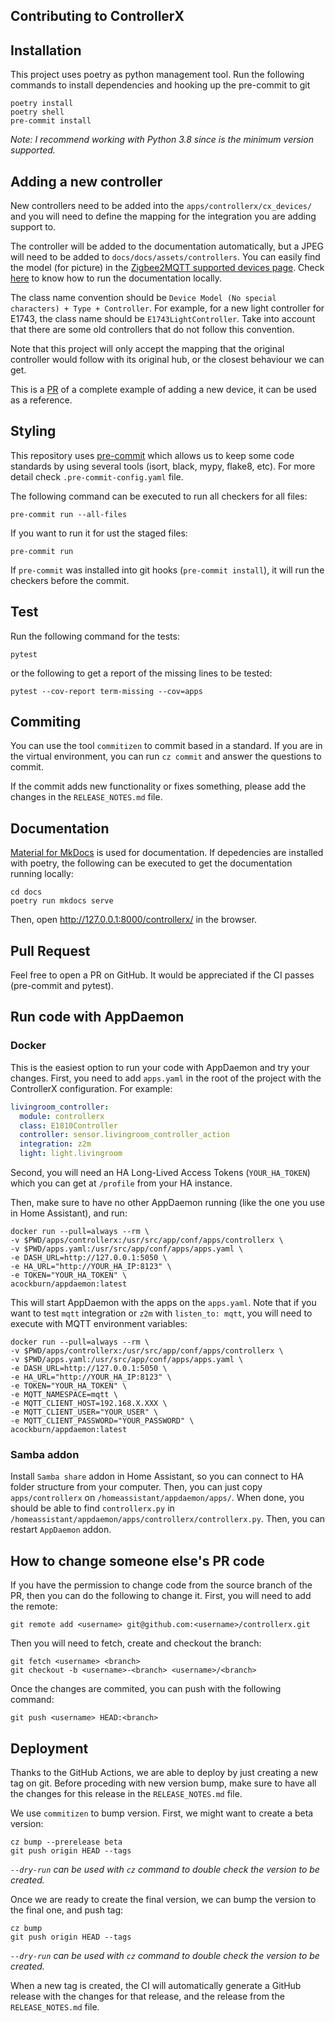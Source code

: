 ## Contributing to ControllerX

## Installation

This project uses poetry as python management tool. Run the following commands to install dependencies and hooking up the pre-commit to git

```
poetry install
poetry shell
pre-commit install
```

_Note: I recommend working with Python 3.8 since is the minimum version supported._

## Adding a new controller

New controllers need to be added into the `apps/controllerx/cx_devices/` and you will need to define the mapping for the integration you are adding support to.

The controller will be added to the documentation automatically, but a JPEG will need to be added to `docs/docs/assets/controllers`. You can easily find the model (for picture) in the [Zigbee2MQTT supported devices page](https://www.zigbee2mqtt.io/information/supported_devices.html). Check [here](#documentation) to know how to run the documentation locally.

The class name convention should be `Device Model (No special characters) + Type + Controller`. For example, for a new light controller for E1743, the class name should be `E1743LightController`. Take into account that there are some old controllers that do not follow this convention.

Note that this project will only accept the mapping that the original controller would follow with its original hub, or the closest behaviour we can get.

This is a [PR](https://github.com/xaviml/controllerx/pull/482/files) of a complete example of adding a new device, it can be used as a reference.

## Styling

This repository uses [pre-commit](https://pre-commit.com/) which allows us to keep some code standards by using several tools (isort, black, mypy, flake8, etc). For more detail check `.pre-commit-config.yaml` file.

The following command can be executed to run all checkers for all files:

```shell
pre-commit run --all-files
```

If you want to run it for ust the staged files:

```shell
pre-commit run
```

If `pre-commit` was installed into git hooks (`pre-commit install`), it will run the checkers before the commit.

## Test

Run the following command for the tests:

```shell
pytest
```

or the following to get a report of the missing lines to be tested:

```shell
pytest --cov-report term-missing --cov=apps
```

## Commiting

You can use the tool `commitizen` to commit based in a standard. If you are in the virtual environment, you can run `cz commit` and answer the questions to commit.

If the commit adds new functionality or fixes something, please add the changes in the `RELEASE_NOTES.md` file.

## Documentation

[Material for MkDocs](https://squidfunk.github.io/mkdocs-material) is used for documentation. If depedencies are installed with poetry, the following can be executed to get the documentation running locally:

```shell
cd docs
poetry run mkdocs serve
```

Then, open http://127.0.0.1:8000/controllerx/ in the browser.

## Pull Request

Feel free to open a PR on GitHub. It would be appreciated if the CI passes (pre-commit and pytest).

## Run code with AppDaemon

### Docker

This is the easiest option to run your code with AppDaemon and try your changes. First, you need to add `apps.yaml` in the root of the project with the ControllerX configuration. For example:

```yaml
livingroom_controller:
  module: controllerx
  class: E1810Controller
  controller: sensor.livingroom_controller_action
  integration: z2m
  light: light.livingroom
```

Second, you will need an HA Long-Lived Access Tokens (`YOUR_HA_TOKEN`) which you can get at `/profile` from your HA instance.

Then, make sure to have no other AppDaemon running (like the one you use in Home Assistant), and run:

```shell
docker run --pull=always --rm \
-v $PWD/apps/controllerx:/usr/src/app/conf/apps/controllerx \
-v $PWD/apps.yaml:/usr/src/app/conf/apps/apps.yaml \
-e DASH_URL=http://127.0.0.1:5050 \
-e HA_URL="http://YOUR_HA_IP:8123" \
-e TOKEN="YOUR_HA_TOKEN" \
acockburn/appdaemon:latest
```

This will start AppDaemon with the apps on the `apps.yaml`. Note that if you want to test `mqtt` integration or `z2m` with `listen_to: mqtt`, you will need to execute with MQTT environment variables:

```shell
docker run --pull=always --rm \
-v $PWD/apps/controllerx:/usr/src/app/conf/apps/controllerx \
-v $PWD/apps.yaml:/usr/src/app/conf/apps/apps.yaml \
-e DASH_URL=http://127.0.0.1:5050 \
-e HA_URL="http://YOUR_HA_IP:8123" \
-e TOKEN="YOUR_HA_TOKEN" \
-e MQTT_NAMESPACE=mqtt \
-e MQTT_CLIENT_HOST=192.168.X.XXX \
-e MQTT_CLIENT_USER="YOUR_USER" \
-e MQTT_CLIENT_PASSWORD="YOUR_PASSWORD" \
acockburn/appdaemon:latest
```

### Samba addon

Install `Samba share` addon in Home Assistant, so you can connect to HA folder structure from your computer. Then, you can just copy `apps/controllerx` on `/homeassistant/appdaemon/apps/`. When done, you should be able to find `controllerx.py` in `/homeassistant/appdaemon/apps/controllerx/controllerx.py`. Then, you can restart `AppDaemon` addon.

## How to change someone else's PR code

If you have the permission to change code from the source branch of the PR, then you can do the following to change it. First, you will need to add the remote:

```shell
git remote add <username> git@github.com:<username>/controllerx.git
```

Then you will need to fetch, create and checkout the branch:

```shell
git fetch <username> <branch>
git checkout -b <username>-<branch> <username>/<branch>
```

Once the changes are commited, you can push with the following command:

```shell
git push <username> HEAD:<branch>
```

## Deployment

Thanks to the GitHub Actions, we are able to deploy by just creating a new tag on git. Before proceding with new version bump, make sure to have all the changes for this release in the `RELEASE_NOTES.md` file.

We use `commitizen` to bump version. First, we might want to create a beta version:

```shell
cz bump --prerelease beta
git push origin HEAD --tags
```

_`--dry-run` can be used with `cz` command to double check the version to be created._

Once we are ready to create the final version, we can bump the version to the final one, and push tag:

```shell
cz bump
git push origin HEAD --tags
```

_`--dry-run` can be used with `cz` command to double check the version to be created._

When a new tag is created, the CI will automatically generate a GitHub release with the changes for that release, and the release from the `RELEASE_NOTES.md` file.
